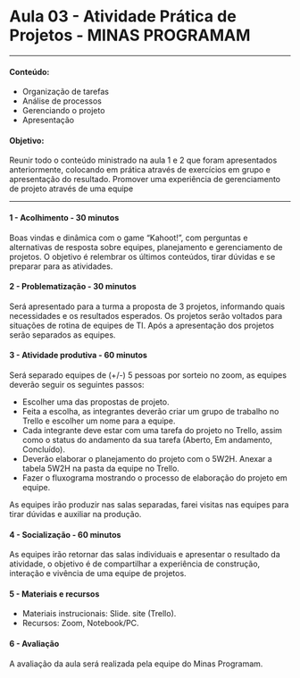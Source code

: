 # Aula 03 - Atividade Prática de Projetos - MINAS PROGRAMAM

--------------------------------------------------
#### Conteúdo:

- Organização de tarefas
- Análise de processos
- Gerenciando o projeto
- Apresentação

#### Objetivo: 

Reunir todo o conteúdo ministrado na aula 1 e 2 que foram apresentados anteriormente, colocando em prática através de exercícios em grupo e apresentação do resultado. Promover uma experiência de gerenciamento de projeto através de uma equipe

-----------------------------------------------------

#### 1 - Acolhimento - 30 minutos

Boas vindas e dinâmica com o game “Kahoot!”, com perguntas e alternativas de resposta sobre equipes, planejamento e gerenciamento de projetos. O objetivo é relembrar os últimos conteúdos, tirar dúvidas e se preparar para as atividades. 

#### 2 - Problematização - 30 minutos

Será apresentado para a turma a proposta de 3 projetos, informando quais necessidades e os resultados esperados. Os projetos serão voltados para situações de rotina de equipes de TI. Após a apresentação dos projetos serão separados as equipes.

#### 3 - Atividade produtiva - 60 minutos

Será separado equipes de (+/-) 5 pessoas por sorteio no zoom, as equipes deverão seguir os seguintes passos:
- Escolher uma das propostas de projeto. 
- Feita a escolha, as integrantes deverão criar um grupo de trabalho no Trello e escolher um nome para a equipe. 
- Cada integrante deve estar com uma tarefa do projeto no Trello, assim como o status do andamento da sua tarefa (Aberto, Em andamento, Concluído).
- Deverão elaborar o planejamento do projeto com o 5W2H. Anexar a tabela 5W2H na pasta da equipe no Trello. 
- Fazer o fluxograma mostrando o processo de elaboração do projeto em equipe.

As equipes irão produzir nas salas separadas, farei visitas nas equipes para tirar dúvidas e auxiliar na produção.

#### 4 - Socialização - 60 minutos

As equipes irão retornar das salas individuais e apresentar o resultado da atividade, o objetivo é de compartilhar a experiência de construção, interação e vivência de uma equipe de projetos.


#### 5 - Materiais e recursos

- Materiais instrucionais: Slide. site (Trello).
- Recursos: Zoom, Notebook/PC.

#### 6 - Avaliação
A avaliação da aula será realizada pela equipe do Minas Programam.
